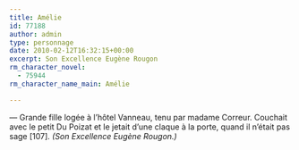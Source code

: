 ```yaml
---
title: Amélie
id: 77188
author: admin
type: personnage
date: 2010-02-12T16:32:15+00:00
excerpt: Son Excellence Eugène Rougon
rm_character_novel:
  - 75944
rm_character_name_main: Amélie

---
```

— Grande fille logée à l&rsquo;hôtel Vanneau, tenu par madame Correur. Couchait avec le petit Du Poizat et le jetait d&rsquo;une claque à la porte, quand il n&rsquo;était pas sage [107]. _(Son Excellence Eugène Rougon.)_